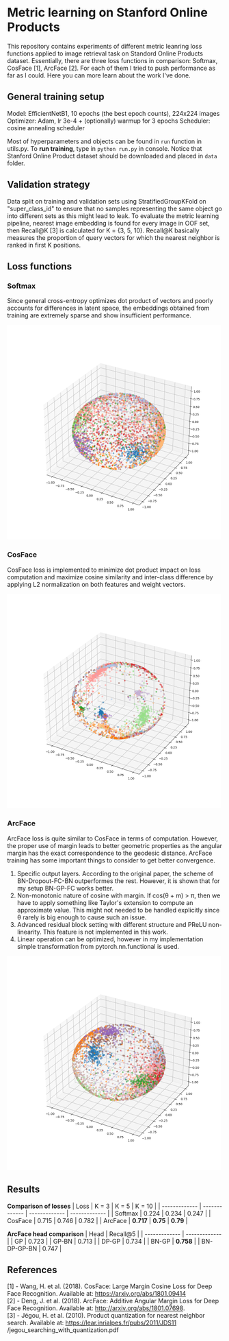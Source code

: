 # Metric learning on Stanford Online Products

This repository contains experiments of different metric leanring loss functions applied to image retrieval task on Standord Online Products dataset. Essentially, there are three loss functions in comparison: Softmax, CosFace [1], ArcFace [2]. For each of them I tried to push performance as far as I could. Here you can more learn about the work I've done.

## General training setup
Model: EfficientNetB1, 10 epochs (the best epoch counts), 224x224 images
Optimizer: Adam, lr 3e-4 + (optionally) warmup for 3 epochs
Scheduler: cosine annealing scheduler 

Most of hyperparameters and objects can be found in `run` function in utils.py. To **run training**, type in `python run.py` in console.
Notice that Stanford Online Product dataset should be downloaded and placed in `data` folder.

## Validation strategy
Data split on training and validation sets using StratifiedGroupKFold on "super_class_id" to ensure that no samples representing the same object go into different sets as this might lead to leak. To evaluate the metric learning pipeline, nearest image embedding is found for every image in OOF set, then Recall@K [3] is calculated for K = {3, 5, 10}. Recall@K basically measures the proportion of query vectors for which the nearest neighbor is ranked in first K positions.

## Loss functions
### Softmax
Since general cross-entropy optimizes dot product of vectors and poorly accounts for differences in latent space, the embeddings obtained from training are extremely sparse and show insufficient performance.

<img src="images/ce_embeddings_epoch_5.png" alt="softmax_embeddings" width="500"/>

### CosFace
CosFace loss is implemented to minimize dot product impact on loss computation and maximize cosine similarity and inter-class difference by applying L2 normalization on both features and weight vectors.

<img src="images/cosface_embeddings_epoch_11.png" alt="cosface_embeddings" width="500"/>

### ArcFace
ArcFace loss is quite similar to CosFace in terms of computation. However, the proper use of margin leads to better geometric properties as the angular margin has the exact correspondence to the geodesic distance. ArcFace training has some important things to consider to get better convergence.
1) Specific output layers. According to the original paper, the scheme of BN-Dropout-FC-BN outperformes the rest. However, it is shown that for my setup BN-GP-FC works better.
3) Non-monotonic nature of cosine with margin. If cos(θ + m) > π, then we have to apply something like Taylor's extension to compute an approximate value. This might not needed to be handled explicitly since θ rarely is big enough to cause such an issue.
2) Advanced residual block setting with different structure and PReLU non-linearity. This feature is not implemented in this work.
4) Linear operation can be optimized, however in my implementation simple transformation from pytorch.nn.functional is used.

<img src="images/arcface_embeddings_epoch_5.png" alt="arcface_embeddings" width="500"/>

## Results
**Comparison of losses**
| Loss  | K = 3 | K = 5 | K = 10 |
| ------------- | ------------- | ------------- | ------------- |
| Softmax  |  0.224  | 0.234 |  0.247  |
| CosFace  |  0.715  | 0.746 |  0.782  |
| ArcFace  |  **0.717** | **0.75** |  **0.79**  |

**ArcFace head comparison**
| Head  | Recall@5 | 
| ------------- | ------------- |
| GP  |  0.723  |
| GP-BN  |  0.713  | 
| DP-GP  |  0.734  | 
| BN-GP  |  **0.758**  | 
| BN-DP-GP-BN  |  0.747  | 

## References
[1] - Wang, H. et al. (2018). CosFace: Large Margin Cosine Loss for Deep Face Recognition. Available at: https://arxiv.org/abs/1801.09414 <br />
[2] - Deng, J. et al. (2018). ArcFace: Additive Angular Margin Loss for Deep Face Recognition. Available at: http://arxiv.org/abs/1801.07698. <br />
[3] - Jégou, H. et al. (2010). Product quantization for nearest neighbor search. Available at: https://lear.inrialpes.fr/pubs/2011/JDS11 /jegou_searching_with_quantization.pdf
